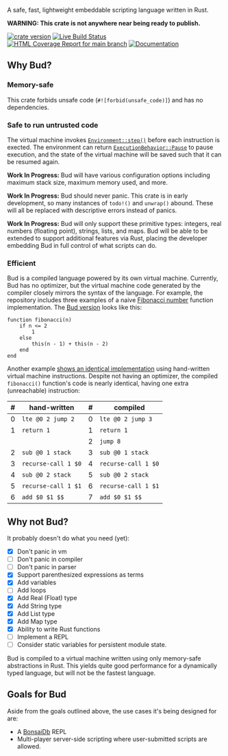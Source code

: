 A safe, fast, lightweight embeddable scripting language written in Rust.

**WARNING: This crate is not anywhere near being ready to publish.**

[![crate version](https://img.shields.io/crates/v/budlang.svg)](https://crates.io/crates/budlang)
[![Live Build Status](https://img.shields.io/github/workflow/status/khonsulabs/budlang/Tests/main)](https://github.com/khonsulabs/budlang/actions?query=workflow:Tests)
[![HTML Coverage Report for `main` branch](https://khonsulabs.github.io/budlang/coverage/badge.svg)](https://khonsulabs.github.io/budlang/coverage/)
[![Documentation](https://img.shields.io/badge/docs-main-informational)](https://khonsulabs.github.io/budlang/main/budlang)

## Why Bud?

### Memory-safe

This crate forbids unsafe code (`#![forbid(unsafe_code)]`) and has no
dependencies.

### Safe to run untrusted code

The virtual machine invokes [`Environment::step()`](crate::vm::Environment::step) before each
instruction is exected. The environment can return
[`ExecutionBehavior::Pause`](crate::vm::ExecutionBehavior::Pause) to pause execution, and the state of the
virtual machine will be saved such that it can be resumed again.

**Work In Progress:** Bud will have various configuration
options including maximum stack size, maximum memory used, and more.

**Work In Progress:** Bud should never panic. This crate is in early
development, so many instances of `todo!()` and `unwrap()` abound. These will
all be replaced with descriptive errors instead of panics.

**Work In Progress:** Bud will only support these primitive types: integers,
real numbers (floating point), strings, lists, and maps. Bud will be able to be
extended to support additional features via Rust, placing the developer
embedding Bud in full control of what scripts can do.

### Efficient

Bud is a compiled language powered by its own virtual machine. Currently, Bud
has no optimizer, but the virtual machine code generated by the compiler closely
mirrors the syntax of the language. For example, the repository includes three
examples of a naive [Fibonacci number][fib] function implementation. The [Bud
version][fib-ex] looks like this:

```bud
function fibonacci(n)
    if n <= 2
        1
    else
        this(n - 1) + this(n - 2)
    end
end
```

Another example [shows an identical implementation][fib-vm] using hand-written
virtual machine instructions. Despite not having an optimizer, the compiled
`fibonacci()` function's code is nearly identical, having one extra (unreachable)
instruction:

|  # | hand-written          | # | compiled             |
|----|-----------------------|---|----------------------|
|  0 | `lte @0 2 jump 2`     | 0 | `lte @0 2 jump 3`    |
|  1 | `return 1`            | 1 | `return 1`           |
|    |                       | 2 | `jump 8`             |
|  2 | `sub @0 1 stack`      | 3 | `sub @0 1 stack`     |
|  3 | `recurse-call 1 $0`  | 4 | `recurse-call 1 $0` |
|  4 | `sub @0 2 stack`      | 5 | `sub @0 2 stack`     |
|  5 | `recurse-call 1 $1`  | 6 | `recurse-call 1 $1` |
|  6 | `add $0 $1 $$`    | 7 | `add $0 $1 $$`   |

## Why not Bud?

It probably doesn't do what you need (yet):

- [x] Don't panic in vm
- [ ] Don't panic in compiler
- [ ] Don't panic in parser
- [x] Support parenthesized expressions as terms
- [x] Add variables
- [ ] Add loops
- [x] Add Real (Float) type
- [x] Add String type
- [x] Add List type
- [x] Add Map type
- [x] Ability to write Rust functions
- [ ] Implement a REPL
- [ ] Consider static variables for persistent module state.

Bud is compiled to a virtual machine written using only memory-safe abstractions
in Rust. This yields quite good performance for a dynamically typed language,
but will not be the fastest language.

## Goals for Bud

Aside from the goals outlined above, the use cases it's being designed for are:

- A [BonsaiDb][bonsaidb] REPL
- Multi-player server-side scripting where user-submitted scripts are allowed.

[fib]: https://en.wikipedia.org/wiki/Fibonacci_number
[fib-ex]: https://github.com/khonsulabs/budlang/blob/main/examples/fib.rs
[fib-vm]: https://github.com/khonsulabs/budlang/blob/main/examples/fib-vm.rs
[bonsaidb]: https://bonsaidb.io/
